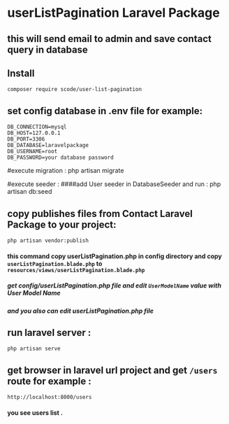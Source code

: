 # userListPagination Laravel Package
## this will send email to admin and save contact query in database

## Install
    composer require scode/user-list-pagination
    
## set config database in .env file for example:
    DB_CONNECTION=mysql
    DB_HOST=127.0.0.1
    DB_PORT=3306
    DB_DATABASE=laravelpackage
    DB_USERNAME=root
    DB_PASSWORD=your database password
    
#execute migration :
    php artisan migrate
    
#execute seeder :
 ####add User seeder in DatabaseSeeder and run :
    php artisan db:seed

## copy publishes files from  Contact Laravel Package to your project:   
    php artisan vendor:publish
   #### this command copy userListPagination.php in config directory and copy `userListPagination.blade.php` to `resources/views/userListPagination.blade.php`
   ##### get config/userListPagination.php file and edit `UserModelName`  value with User Model Name
   ##### and you also can edit userListPagination.php file
  
## run laravel server :
    php artisan serve
## get browser in laravel url project and get `/users` route for example :
    http://localhost:8000/users
#### you see users list .
  
  
